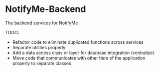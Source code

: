 NotifyMe-Backend
================

The backend services for NotifyMe

TODO: 
* Refactor code to eliminate duplicated functions across services
* Separate utilities properly
* Add a data access class or layer for database integration (centralize)
* Move code that communicates with other tiers of the application properly to separate classes
